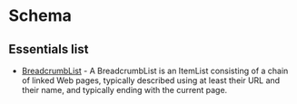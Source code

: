 # Schema

## Essentials list

- [BreadcrumbList](http://schema.org/BreadcrumbList) - A BreadcrumbList is an ItemList consisting of a chain of linked Web pages, typically described using at least their URL and their name, and typically ending with the current page.
